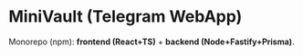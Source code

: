 # MiniVault (Telegram WebApp)

Monorepo (npm): **frontend (React+TS)** + **backend (Node+Fastify+Prisma)**.
